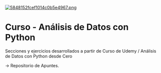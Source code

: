 [![5848152fcef1014c0b5e4967.png](https://i.postimg.cc/YSC2jW0L/5848152fcef1014c0b5e4967.png)](https://postimg.cc/G46n59kb)

# Curso - Análisis de Datos con Python
 Secciones y ejercicios desarrollados a partir de Curso de Udemy / Análisis de Datos con Python desde Cero

 -> Repositorio de Apuntes.
